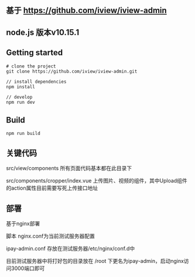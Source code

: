 ## 基于 https://github.com/iview/iview-admin

## node.js 版本v10.15.1

## Getting started
```bush
# clone the project
git clone https://github.com/iview/iview-admin.git

// install dependencies
npm install

// develop
npm run dev
```

## Build
```bush
npm run build
```

## 关键代码
src/view/components 所有页面代码基本都在此目录下

src/components/cropper/index.vue 上传图片、视频的组件，其中Upload组件的action属性目前需要写死上传接口地址

## 部署
基于nginx部署

脚本 nginx.conf为当前测试服务器配置

ipay-admin.conf 存放在测试服务器/etc/nginx/conf.d中

目前测试服务器中将打好包的目录放在 /root 下更名为ipay-admin，启动nginx访问3000端口即可
